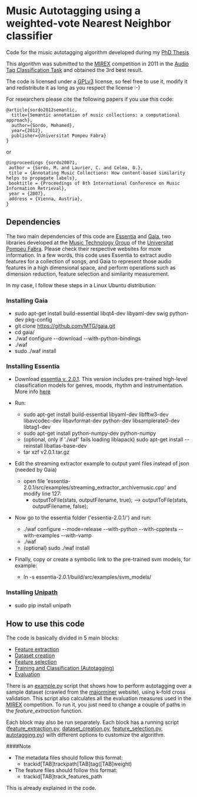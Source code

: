 Music Autotagging using a weighted-vote Nearest Neighbor classifier
======

Code for the music autotagging algorithm developed during my [PhD Thesis](http://msordo.weebly.com/thesis.html)

This algorithm was submitted to the [MIREX](http://www.music-ir.org/mirex/wiki/MIREX_HOME) competition in 2011 in the [Audio Tag Classification Task](http://www.music-ir.org/mirex/wiki/2011:MIREX2011_Results)
and obtained the 3rd best result.

The code is licensed under a [GPLv3](http://www.gnu.org/copyleft/gpl.html) license, so feel free to use it, modify it and redistribute it as long as you respect the license :-)

For researchers please cite the following papers if you use this code:

    @article{sordo2012semantic,
      title={Semantic annotation of music collections: a computational approach},
      author={Sordo, Mohamed},
      year={2012},
      publisher={Universitat Pompeu Fabra}
    }

or

    @inproceedings {sordo20071,
     author = {Sordo, M. and Laurier, C. and Celma, O.},
     title = {Annotating Music Collections: How content-based similarity helps to propagate labels},
     booktitle = {Proceedings of 8th International Conference on Music Information Retrieval},
     year = {2007},
     address = {Vienna, Austria},
    }

Dependencies
------

The two main dependencies of this code are [Essentia](http://essentia.upf.edu/) and [Gaia](https://github.com/MTG/gaia), two libraries developed at the [Music Technology Group](http://mtg.upf.edu/)
of the [Universitat Pompeu Fabra](http://www.upf.edu/en/). Please check their respective websites for more information. In a few words, this code uses Essentia to extract audio features for a collection of songs,
and Gaia to represent those audio features in a high dimensional space, and perform operations such as dimension reduction, feature selection and similarity measurement.

In my case, I follow these steps in a Linux Ubuntu distribution:

### Installing Gaia

* sudo apt-get install build-essential libqt4-dev libyaml-dev swig python-dev pkg-config
* git clone https://github.com/MTG/gaia.git
* cd gaia/
* ./waf configure --download --with-python-bindings
* ./waf
* sudo ./waf install

### Installing Essentia

* Download [essentia v. 2.0.1](https://github.com/MTG/essentia/releases/tag/v2.0.1). This version includes pre-trained high-level classification models
for genres, moods, rhythm and instrumentation. More info [here](https://github.com/MTG/essentia/releases/tag/v2.0.1)

* Run:
  * sudo apt-get install build-essential libyaml-dev libfftw3-dev libavcodec-dev libavformat-dev python-dev libsamplerate0-dev libtag1-dev
  * sudo apt-get install python-numpy-dev python-numpy
  * (optional, only if './waf' fails loading liblapack) sudo apt-get install --reinstall libatlas-base-dev
  * tar xzf v2.0.1.tar.gz

* Edit the streaming extractor example to output yaml files instead of json (needed by Gaia)
  * open file 'essentia-2.0.1/src/examples/streaming_extractor_archivemusic.cpp' and modify line 127:
    * outputToFile(stats, outputFilename, true); --> outputToFile(stats, outputFilename, false);

* Now go to the essentia folder ('essentia-2.0.1/') and run:
  * ./waf configure --mode=release --with-python --with-cpptests --with-examples --with-vamp
  * ./waf
  * (optional) sudo ./waf install

* Finally, copy or create a symbolic link to the pre-trained svm models, for example:
  * ln -s essentia-2.0.1/build/src/examples/svm_models/
  
### Installing [Unipath](https://pypi.python.org/pypi/Unipath/)
* sudo pip install unipath

How to use this code
------

The code is basically divided in 5 main blocks:
* [Feature extraction](https://github.com/neomoha/music-autotagging-thesis/blob/master/FeatureExtractor.py)
* [Dataset creation](https://github.com/neomoha/music-autotagging-thesis/blob/master/DatasetCreator.py)
* [Feature selection](https://github.com/neomoha/music-autotagging-thesis/blob/master/FeatureSelector.py)
* [Training and Classification (Autotagging)](https://github.com/neomoha/music-autotagging-thesis/blob/master/Autotagger.py)
* [Evaluation](https://github.com/neomoha/music-autotagging-thesis/blob/master/evaluation.py)

There is an [example.py](https://github.com/neomoha/music-autotagging-thesis/blob/master/example.py) script that shows how to perform autotagging over a sample dataset
(crawled from the [majorminer](http://majorminer.org/info/intro) website), using k-fold cross validation.
This script also calculates all the evaluation measures used in the [MIREX](http://www.music-ir.org/mirex/wiki/2014:Audio_Tag_Classification) competition.
To run it, you just need to change a couple of paths in the _feature_extraction_ function.

Each block may also be run separately. Each block has a running script ([feature_extraction.py](https://github.com/neomoha/music-autotagging-thesis/blob/master/feature_extraction.py),
[dataset_creation.py](https://github.com/neomoha/music-autotagging-thesis/blob/master/dataset_creation.py),
[feature_selection.py](https://github.com/neomoha/music-autotagging-thesis/blob/master/feature_selection.py),
[autotagging.py](https://github.com/neomoha/music-autotagging-thesis/blob/master/autotagging.py))
with different options to customize the algorithm.

####Note

* The metadata files should follow this format:
  * trackid[TAB]trackpath[TAB]tag([TAB]weight)
* The feature files should follow this format:
  * trackid[TAB]track_features_path

This is already explained in the code.